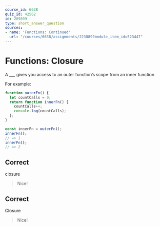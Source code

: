 ```yaml
---
course_id: 6638
quiz_id: 42562
id: 289899
type: short_answer_question
sources:
- name: 'Functions: Continued'
  url: "/courses/6638/assignments/223889?module_item_id=523447"
---
```


# Functions: Closure

A \_\_\_ gives you access to an outer function’s scope from an inner function.

For example:

```javascript
function outerFn() {
  let countCalls = 0;
  return function innerFn() {
    countCalls++;
    console.log(countCalls);
  };
}

const innerFn = outerFn();
innerFn();
// => 1
innerFn();
// => 2
```

## Correct

closure

> Nice!

## Correct

Closure

> Nice!
